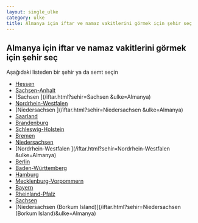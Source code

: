 ```yaml
---
layout: single_ulke
category: ulke
title: Almanya için iftar ve namaz vakitlerini görmek için şehir seç
---
```



## Almanya için iftar ve namaz vakitlerini görmek için şehir seç

Aşağıdaki listeden bir şehir ya da semt seçin


* [Hessen](/iftar.html?sehir=Hessen&ulke=Almanya)
* [Sachsen-Anhalt](/iftar.html?sehir=Sachsen-Anhalt&ulke=Almanya)
* [Sachsen ](/iftar.html?sehir=Sachsen &ulke=Almanya)
* [Nordrhein-Westfalen](/iftar.html?sehir=Nordrhein-Westfalen&ulke=Almanya)
* [Niedersachsen ](/iftar.html?sehir=Niedersachsen &ulke=Almanya)
* [Saarland](/iftar.html?sehir=Saarland&ulke=Almanya)
* [Brandenburg](/iftar.html?sehir=Brandenburg&ulke=Almanya)
* [Schleswig-Holstein](/iftar.html?sehir=Schleswig-Holstein&ulke=Almanya)
* [Bremen](/iftar.html?sehir=Bremen&ulke=Almanya)
* [Niedersachsen](/iftar.html?sehir=Niedersachsen&ulke=Almanya)
* [Nordrhein-Westfalen ](/iftar.html?sehir=Nordrhein-Westfalen &ulke=Almanya)
* [Berlin](/iftar.html?sehir=Berlin&ulke=Almanya)
* [Baden-Württemberg](/iftar.html?sehir=Baden-Württemberg&ulke=Almanya)
* [Hamburg](/iftar.html?sehir=Hamburg&ulke=Almanya)
* [Mecklenburg-Vorpommern](/iftar.html?sehir=Mecklenburg-Vorpommern&ulke=Almanya)
* [Bayern](/iftar.html?sehir=Bayern&ulke=Almanya)
* [Rheinland-Pfalz](/iftar.html?sehir=Rheinland-Pfalz&ulke=Almanya)
* [Sachsen](/iftar.html?sehir=Sachsen&ulke=Almanya)
* [Niedersachsen (Borkum Island)](/iftar.html?sehir=Niedersachsen (Borkum Island)&ulke=Almanya)
